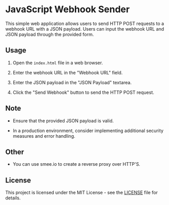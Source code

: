 # JavaScript Webhook Sender

This simple web application allows users to send HTTP POST requests to a webhook URL with a JSON payload. Users can input the webhook URL and JSON payload through the provided form.

## Usage

1. Open the `index.html` file in a web browser.

2. Enter the webhook URL in the "Webhook URL" field.

3. Enter the JSON payload in the "JSON Payload" textarea.

4. Click the "Send Webhook" button to send the HTTP POST request.

## Note

- Ensure that the provided JSON payload is valid.

- In a production environment, consider implementing additional security measures and error handling.

## Other

- You can use smee.io to create a reverse proxy over HTTP'S.

## License

This project is licensed under the MIT License - see the [LICENSE](LICENSE) file for details.
